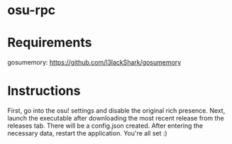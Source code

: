 # osu-rpc
# Requirements
gosumemory: https://github.com/l3lackShark/gosumemory
# Instructions
First, go into the osu! settings and disable the original rich presence. Next, launch the executable after downloading the most recent release from the releases tab. There will be a config.json created. After entering the necessary data, restart the application. You're all set :)

